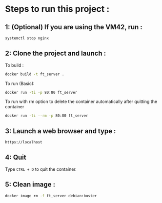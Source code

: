 Steps to run this project :<a name="TOP"></a>
===================


## 1: (Optional) If you are using the VM42, run :
```bash
systemctl stop nginx
```

## 2: Clone the project and launch :
To build :
```bash
docker build -t ft_server .
```

To run (Basic):
```bash
docker run -ti -p 80:80 ft_server
```
To run with rm option to delete the container automatically after quitting the container
```bash
docker run -ti --rm -p 80:80 ft_server
```

## 3: Launch a web browser and type :
```bash
https://localhost
```

## 4: Quit
Type `CTRL + D` to quit the container.

## 5: Clean image :
```bash
docker image rm -f ft_server debian:buster
```
